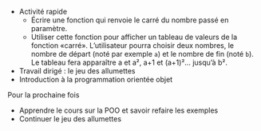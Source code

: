 * Activité rapide
  * Écrire une fonction qui renvoie le carré du nombre passé en paramètre.
  * Utiliser cette fonction pour afficher un tableau de valeurs de la fonction
    «carré». L’utilisateur pourra choisir deux nombres, le nombre de départ
    (noté par exemple `a`) et le nombre de fin (noté `b`). Le tableau fera
    apparaître a et a², a+1 et (a+1)²… jusqu’à b².
* Travail dirigé : le jeu des allumettes
* Introduction à la programmation orientée objet

Pour la prochaine fois

* Apprendre le cours sur la POO et savoir refaire les exemples
* Continuer le jeu des allumettes
